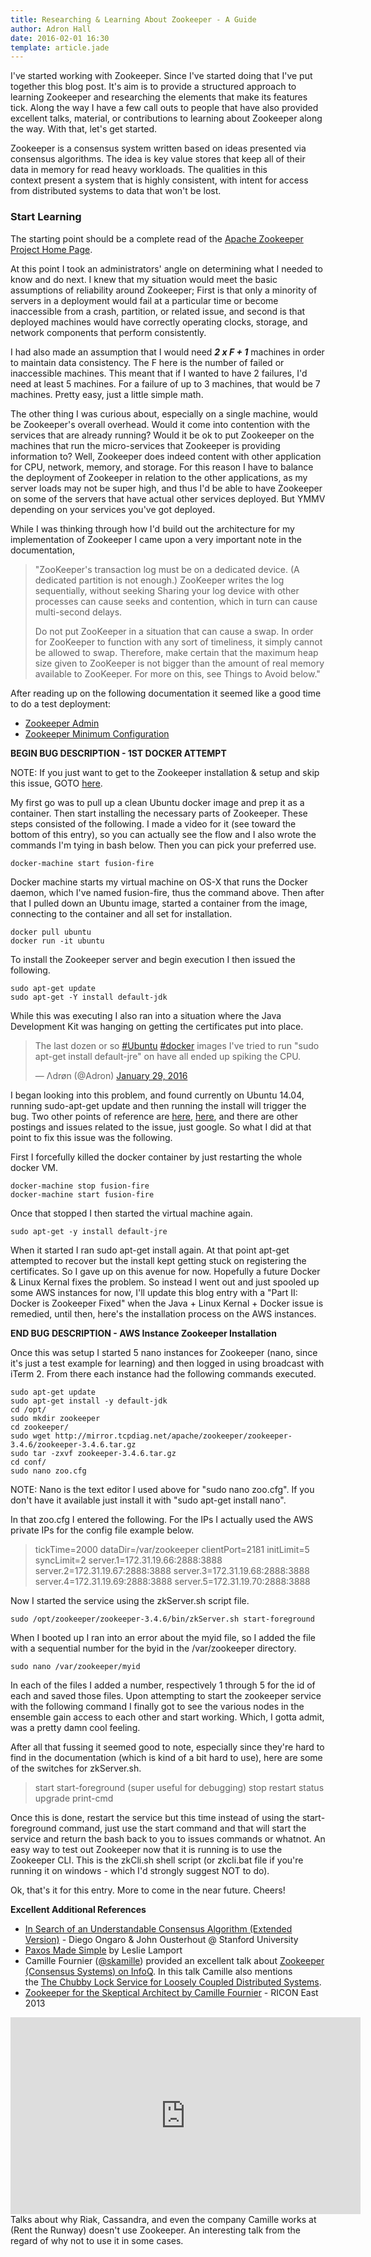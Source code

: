 ```yaml
---
title: Researching & Learning About Zookeeper - A Guide
author: Adron Hall
date: 2016-02-01 16:30
template: article.jade
---
```

I've started working with Zookeeper. Since I've started doing that I've put together this blog post. It's aim is to provide a structured approach to learning Zookeeper and researching the elements that make its features tick. Along the way I have a few call outs to people that have also provided excellent talks, material, or contributions to learning about Zookeeper along the way. With that, let's get started.

Zookeeper is a consensus system written based on ideas presented via consensus algorithms. The idea is key value stores that keep all of their data in memory for read heavy workloads. The qualities in this context present a system that is highly consistent, with intent for access from distributed systems to data that won't be lost.

<span class="more"></span>

### Start Learning

The starting point should be a complete read of the [Apache Zookeeper Project Home Page](https://zookeeper.apache.org/).

At this point I took an administrators' angle on determining what I needed to know and do next. I knew that my situation would meet the basic assumptions of reliability around Zookeeper; First is that only a minority of servers in a deployment would fail at a particular time or become inaccessible from a crash, partition, or related issue, and second is that deployed machines would have correctly operating clocks, storage, and network components that perform consistently.

I had also made an assumption that I would need <em><strong>2 x F + 1</strong> </em>machines in order to maintain data consistency. The F here is the number of failed or inaccessible machines. This meant that if I wanted to have 2 failures, I'd need at least 5 machines. For a failure of up to 3 machines, that would be 7 machines. Pretty easy, just a little simple math.

The other thing I was curious about, especially on a single machine, would be Zookeeper's overall overhead. Would it come into contention with the services that are already running? Would it be ok to put Zookeeper on the machines that run the micro-services that Zookeeper is providing information to? Well, Zookeeper does indeed content with other application for CPU, network, memory, and storage. For this reason I have to balance the deployment of Zookeeper in relation to the other applications, as my server loads may not be super high, and thus I'd be able to have Zookeeper on some of the servers that have actual other services deployed. But YMMV depending on your services you've got deployed.

While I was thinking through how I'd build out the architecture for my implementation of Zookeeper I came upon a very important note in the documentation,

> "ZooKeeper's transaction log must be on a dedicated device. (A dedicated partition is not enough.) ZooKeeper writes the log sequentially, without seeking Sharing your log device with other processes can cause seeks and contention, which in turn can cause multi-second delays.
>
> Do not put ZooKeeper in a situation that can cause a swap. In order for ZooKeeper to function with any sort of timeliness, it simply cannot be allowed to swap. Therefore, make certain that the maximum heap size given to ZooKeeper is not bigger than the amount of real memory available to ZooKeeper. For more on this, see Things to Avoid below."

After reading up on the following documentation it seemed like a good time to do a test deployment:

* <a href="https://zookeeper.apache.org/doc/trunk/zookeeperAdmin.html" target="_blank">Zookeeper Admin</a>
* <a href="https://zookeeper.apache.org/doc/trunk/zookeeperAdmin.html#sc_minimumConfiguration" target="_blank">Zookeeper Minimum Configuration</a>

**BEGIN BUG DESCRIPTION - 1ST DOCKER ATTEMPT**

NOTE: If you just want to get to the Zookeeper installation & setup and skip this issue, GOTO [here](#awsInstallation).

My first go was to pull up a clean Ubuntu docker image and prep it as a container. Then start installing the necessary parts of Zookeeper. These steps consisted of the following. I made a video for it (see toward the bottom of this entry), so you can actually see the flow and I also wrote the commands I'm tying in bash below. Then you can pick your preferred use.

    docker-machine start fusion-fire

Docker machine starts my virtual machine on OS-X that runs the Docker daemon, which I've named fusion-fire, thus the command above. Then after that I pulled down an Ubuntu image, started a container from the image, connecting to the container and all set for installation.

    docker pull ubuntu
    docker run -it ubuntu

To install the Zookeeper server and begin execution I then issued the following.

    sudo apt-get update
    sudo apt-get -Y install default-jdk

While this was executing I also ran into a situation where the Java Development Kit was hanging on getting the certificates put into place.

<blockquote class="twitter-tweet" data-lang="en"><p lang="en" dir="ltr">The last dozen or so <a href="https://twitter.com/hashtag/Ubuntu?src=hash">#Ubuntu</a> <a href="https://twitter.com/hashtag/docker?src=hash">#docker</a> images I&#39;ve tried to run &quot;sudo apt-get install default-jre&quot; on have all ended up spiking the CPU.</p>&mdash; Λdrøn (@Adron) <a href="https://twitter.com/Adron/status/693219719441096704">January 29, 2016</a></blockquote>
<script async src="//platform.twitter.com/widgets.js" charset="utf-8"></script>

I began looking into this problem, and found currently on Ubuntu 14.04, running sudo-apt-get update and then running the install will trigger the bug. Two other points of reference are <a href="https://github.com/docker/docker/issues/18180" target="_blank">here</a>, <a href="https://bugs.launchpad.net/ubuntu/+source/ca-certificates-java/+bug/1396760" target="_blank">here</a>, and there are other postings and issues related to the issue, just google. So what I did at that point to fix this issue was the following.

First I forcefully killed the docker container by just restarting the whole docker VM.

    docker-machine stop fusion-fire
    docker-machine start fusion-fire

Once that stopped I then started the virtual machine again.

    sudo apt-get -y install default-jre

When it started I ran sudo apt-get install again. At that point apt-get attempted to recover but the install kept getting stuck on registering the certificates. So I gave up on this avenue for now. Hopefully a future Docker &amp; Linux Kernal fixes the problem. So instead I went out and just spooled up some AWS instances for now, I'll update this blog entry with a "Part II: Docker is Zookeeper Fixed" when the Java + Linux Kernal + Docker issue is remedied, until then, here's the installation process on the AWS instances.

<a name="awsInstallation"></a>
**END BUG DESCRIPTION - AWS Instance Zookeeper Installation**

Once this was setup I started 5 nano instances for Zookeeper (nano, since it's just a test example for learning) and then logged in using broadcast with iTerm 2. From there each instance had the following commands executed.

    sudo apt-get update
    sudo apt-get install -y default-jdk
    cd /opt/
    sudo mkdir zookeeper
    cd zookeeper/
    sudo wget http://mirror.tcpdiag.net/apache/zookeeper/zookeeper-3.4.6/zookeeper-3.4.6.tar.gz
    sudo tar -zxvf zookeeper-3.4.6.tar.gz
    cd conf/
    sudo nano zoo.cfg

NOTE: Nano is the text editor I used above for "sudo nano zoo.cfg". If you don't have it available just install it with "sudo apt-get install nano".

In that zoo.cfg I entered the following. For the IPs I actually used the AWS private IPs for the config file example below.

> tickTime=2000
> dataDir=/var/zookeeper
> clientPort=2181
> initLimit=5
> syncLimit=2
> server.1=172.31.19.66:2888:3888
> server.2=172.31.19.67:2888:3888
> server.3=172.31.19.68:2888:3888
> server.4=172.31.19.69:2888:3888
> server.5=172.31.19.70:2888:3888

Now I started the service using the zkServer.sh script file.

    sudo /opt/zookeeper/zookeeper-3.4.6/bin/zkServer.sh start-foreground

When I booted up I ran into an error about the myid file, so I added the file with a sequential number for the byid in the /var/zookeeper directory.

    sudo nano /var/zookeeper/myid

In each of the files I added a number, respectively 1 through 5 for the id of each and saved those files. Upon attempting to start the zookeeper service with the following command I finally got to see the various nodes in the ensemble gain access to each other and start working. Which, I gotta admit, was a pretty damn cool feeling.

After all that fussing it seemed good to note, especially since they're hard to find in the documentation (which is kind of a bit hard to use), here are some of the switches for zkServer.sh.

> start
> start-foreground (super useful for debugging)
> stop
> restart
> status
> upgrade
> print-cmd

Once this is done, restart the service but this time instead of using the start-foreground command, just use the start command and that will start the service and return the bash back to you to issues commands or whatnot. An easy way to test out Zookeeper now that it is running is to use the Zookeeper CLI. This is the zkCli.sh shell script (or zkcli.bat file if you're running it on windows - which I'd strongly suggest NOT to do).

Ok, that's it for this entry. More to come in the near future. Cheers!

**Excellent Additional References**

* <a title="raft" href="https://compositecode.files.wordpress.com/2016/01/raft.pdf">In Search of an Understandable Consensus Algorithm (Extended Version)</a> - Diego Ongaro &amp; John Ousterhout @ Stanford University
* <a title="paxos-simple" href="https://compositecode.files.wordpress.com/2016/01/paxos-simple.pdf">Paxos Made Simple</a> by Leslie Lamport
* Camille Fournier (<a href="https://twitter.com/skamille" target="_blank">@skamille</a>) provided an excellent talk about <a href="http://www.infoq.com/interviews/fournier-consensus" target="_blank">Zookeeper (Consensus Systems) on InfoQ</a>. In this talk Camille also mentions the <a title="chubby-osdi06" href="https://compositecode.files.wordpress.com/2016/01/chubby-osdi06.pdf">The Chubby Lock Service for Loosely Coupled Distributed Systems</a>.
* <a href="https://youtu.be/j4uwKP7WJFk" target="_blank">Zookeeper for the Skeptical Architect by Camille Fournier</a> - RICON East 2013
<iframe width="560" height="315" src="https://www.youtube.com/embed/j4uwKP7WJFk?rel=0&amp;showinfo=0" frameborder="0" allowfullscreen></iframe>
Talks about why Riak, Cassandra, and even the company Camille works at (Rent the Runway) doesn't use Zookeeper. An interesting talk from the regard of why not to use it in some cases.
